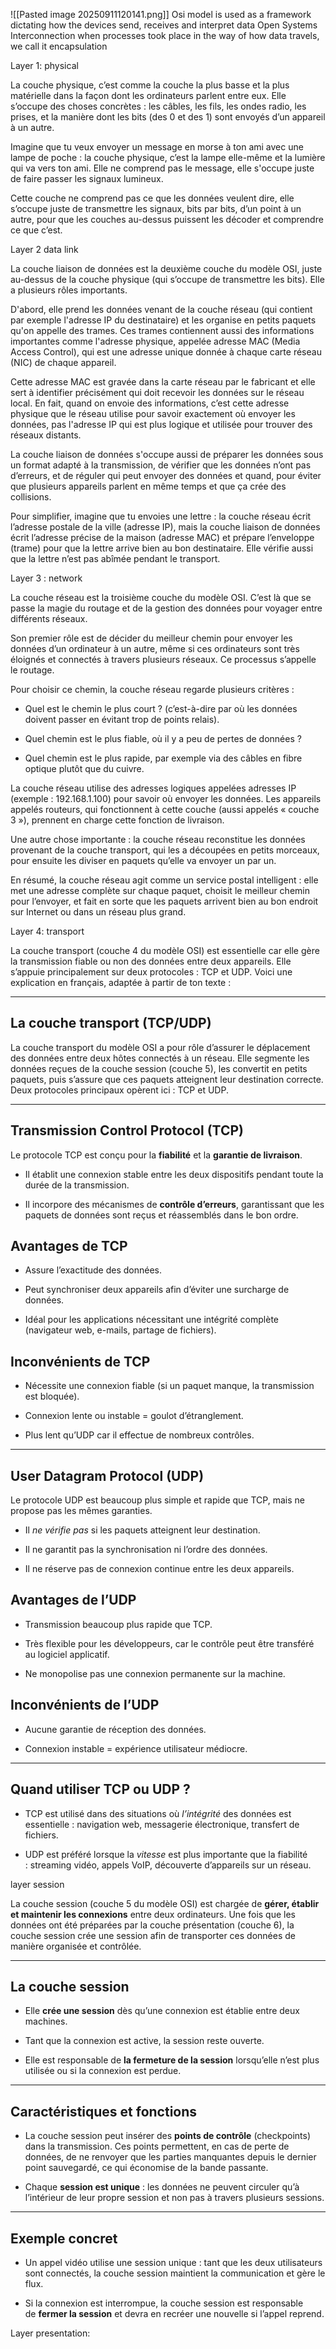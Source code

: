 ![[Pasted image 20250911120141.png]]
Osi model is used as a framework dictating how the devices send, receives and interpret data
Open Systems Interconnection 
when processes took place in the way of  how data travels, we call it encapsulation

Layer 1: physical

La couche physique, c’est comme la couche la plus basse et la plus matérielle dans la façon dont les ordinateurs parlent entre eux. Elle s’occupe des choses concrètes : les câbles, les fils, les ondes radio, les prises, et la manière dont les bits (des 0 et des 1) sont envoyés d’un appareil à un autre.

Imagine que tu veux envoyer un message en morse à ton ami avec une lampe de poche : la couche physique, c’est la lampe elle-même et la lumière qui va vers ton ami. Elle ne comprend pas le message, elle s'occupe juste de faire passer les signaux lumineux.

Cette couche ne comprend pas ce que les données veulent dire, elle s’occupe juste de transmettre les signaux, bits par bits, d’un point à un autre, pour que les couches au-dessus puissent les décoder et comprendre ce que c’est.

Layer 2 data link

La couche liaison de données est la deuxième couche du modèle OSI, juste au-dessus de la couche physique (qui s’occupe de transmettre les bits). Elle a plusieurs rôles importants.

D'abord, elle prend les données venant de la couche réseau (qui contient par exemple l'adresse IP du destinataire) et les organise en petits paquets qu'on appelle des trames. Ces trames contiennent aussi des informations importantes comme l'adresse physique, appelée adresse MAC (Media Access Control), qui est une adresse unique donnée à chaque carte réseau (NIC) de chaque appareil.

Cette adresse MAC est gravée dans la carte réseau par le fabricant et elle sert à identifier précisément qui doit recevoir les données sur le réseau local. En fait, quand on envoie des informations, c’est cette adresse physique que le réseau utilise pour savoir exactement où envoyer les données, pas l'adresse IP qui est plus logique et utilisée pour trouver des réseaux distants.

La couche liaison de données s'occupe aussi de préparer les données sous un format adapté à la transmission, de vérifier que les données n’ont pas d’erreurs, et de réguler qui peut envoyer des données et quand, pour éviter que plusieurs appareils parlent en même temps et que ça crée des collisions.

Pour simplifier, imagine que tu envoies une lettre : la couche réseau écrit l’adresse postale de la ville (adresse IP), mais la couche liaison de données écrit l’adresse précise de la maison (adresse MAC) et prépare l’enveloppe (trame) pour que la lettre arrive bien au bon destinataire. Elle vérifie aussi que la lettre n’est pas abîmée pendant le transport.

Layer 3 : network 

La couche réseau est la troisième couche du modèle OSI. C’est là que se passe la magie du routage et de la gestion des données pour voyager entre différents réseaux.

Son premier rôle est de décider du meilleur chemin pour envoyer les données d’un ordinateur à un autre, même si ces ordinateurs sont très éloignés et connectés à travers plusieurs réseaux. Ce processus s’appelle le routage.

Pour choisir ce chemin, la couche réseau regarde plusieurs critères :

- Quel est le chemin le plus court ? (c’est-à-dire par où les données doivent passer en évitant trop de points relais).
    
- Quel chemin est le plus fiable, où il y a peu de pertes de données ?
    
- Quel chemin est le plus rapide, par exemple via des câbles en fibre optique plutôt que du cuivre.
    

La couche réseau utilise des adresses logiques appelées adresses IP (exemple : 192.168.1.100) pour savoir où envoyer les données. Les appareils appelés routeurs, qui fonctionnent à cette couche (aussi appelés « couche 3 »), prennent en charge cette fonction de livraison.

Une autre chose importante : la couche réseau reconstitue les données provenant de la couche transport, qui les a découpées en petits morceaux, pour ensuite les diviser en paquets qu’elle va envoyer un par un.

En résumé, la couche réseau agit comme un service postal intelligent : elle met une adresse complète sur chaque paquet, choisit le meilleur chemin pour l’envoyer, et fait en sorte que les paquets arrivent bien au bon endroit sur Internet ou dans un réseau plus grand.

Layer 4: transport


La couche transport (couche 4 du modèle OSI) est essentielle car elle gère la transmission fiable ou non des données entre deux appareils. Elle s’appuie principalement sur deux protocoles : TCP et UDP. Voici une explication en français, adaptée à partir de ton texte :

---

## La couche transport (TCP/UDP)

La couche transport du modèle OSI a pour rôle d’assurer le déplacement des données entre deux hôtes connectés à un réseau. Elle segmente les données reçues de la couche session (couche 5), les convertit en petits paquets, puis s’assure que ces paquets atteignent leur destination correcte. Deux protocoles principaux opèrent ici : TCP et UDP.

---

## Transmission Control Protocol (TCP)

Le protocole TCP est conçu pour la **fiabilité** et la **garantie de livraison**.

- Il établit une connexion stable entre les deux dispositifs pendant toute la durée de la transmission.
    
- Il incorpore des mécanismes de **contrôle d’erreurs**, garantissant que les paquets de données sont reçus et réassemblés dans le bon ordre.
    

## Avantages de TCP

- Assure l’exactitude des données.
    
- Peut synchroniser deux appareils afin d’éviter une surcharge de données.
    
- Idéal pour les applications nécessitant une intégrité complète (navigateur web, e-mails, partage de fichiers).
    

## Inconvénients de TCP

- Nécessite une connexion fiable (si un paquet manque, la transmission est bloquée).
    
- Connexion lente ou instable = goulot d’étranglement.
    
- Plus lent qu’UDP car il effectue de nombreux contrôles.
    

---

## User Datagram Protocol (UDP)

Le protocole UDP est beaucoup plus simple et rapide que TCP, mais ne propose pas les mêmes garanties.

- Il _ne vérifie pas_ si les paquets atteignent leur destination.
    
- Il ne garantit pas la synchronisation ni l’ordre des données.
    
- Il ne réserve pas de connexion continue entre les deux appareils.
    

## Avantages de l’UDP

- Transmission beaucoup plus rapide que TCP.
    
- Très flexible pour les développeurs, car le contrôle peut être transféré au logiciel applicatif.
    
- Ne monopolise pas une connexion permanente sur la machine.
    

## Inconvénients de l’UDP

- Aucune garantie de réception des données.
    
- Connexion instable = expérience utilisateur médiocre.
    

---

## Quand utiliser TCP ou UDP ?

- TCP est utilisé dans des situations où _l’intégrité_ des données est essentielle : navigation web, messagerie électronique, transfert de fichiers.
    
- UDP est préféré lorsque la _vitesse_ est plus importante que la fiabilité : streaming vidéo, appels VoIP, découverte d’appareils sur un réseau.

layer session

La couche session (couche 5 du modèle OSI) est chargée de **gérer, établir et maintenir les connexions** entre deux ordinateurs. Une fois que les données ont été préparées par la couche présentation (couche 6), la couche session crée une session afin de transporter ces données de manière organisée et contrôlée.

---

## La couche session

- Elle **crée une session** dès qu’une connexion est établie entre deux machines.
    
- Tant que la connexion est active, la session reste ouverte.
    
- Elle est responsable de **la fermeture de la session** lorsqu’elle n’est plus utilisée ou si la connexion est perdue.
    

---

## Caractéristiques et fonctions

- La couche session peut insérer des **points de contrôle** (checkpoints) dans la transmission. Ces points permettent, en cas de perte de données, de ne renvoyer que les parties manquantes depuis le dernier point sauvegardé, ce qui économise de la bande passante.
    
- Chaque **session est unique** : les données ne peuvent circuler qu’à l’intérieur de leur propre session et non pas à travers plusieurs sessions.
    

---

## Exemple concret

- Un appel vidéo utilise une session unique : tant que les deux utilisateurs sont connectés, la couche session maintient la communication et gère le flux.
    
- Si la connexion est interrompue, la couche session est responsable de **fermer la session** et devra en recréer une nouvelle si l’appel reprend.

Layer presentation:
